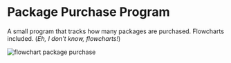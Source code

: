 # Package Purchase Program

A small program that tracks how many packages are purchased. Flowcharts included. (*Eh, I don't know, flowcharts!*)



![flowchart package purchase](https://raw.githubusercontent.com/xpqx/prog-apps-tutorials-solutions/main/python-apps/package-purchase-program/files/prog3_12_FLOWCHART%20-%20Main.png)
